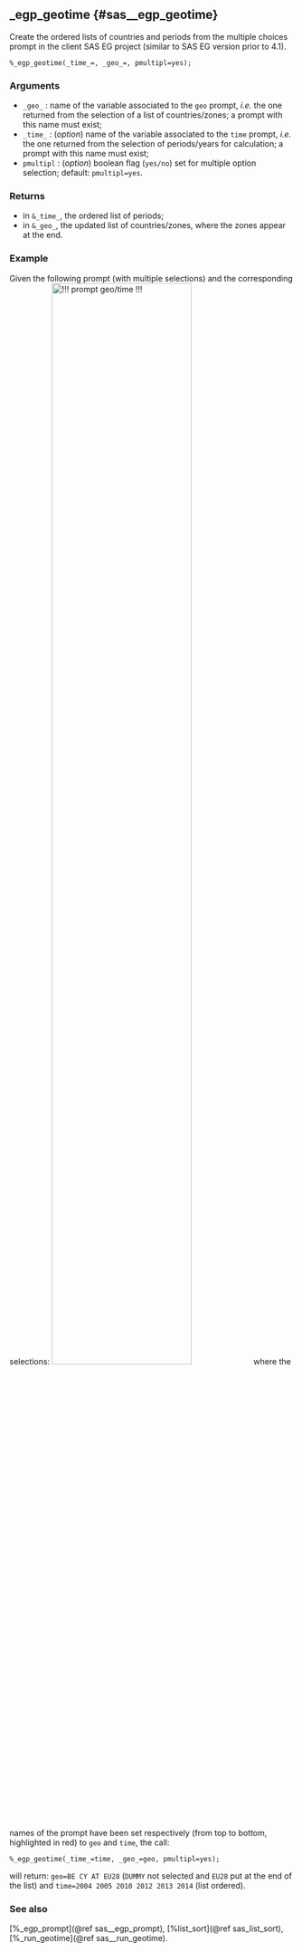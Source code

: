 ## _egp_geotime {#sas__egp_geotime}
Create the ordered lists of countries and periods from the multiple choices prompt in the client 
SAS EG project (similar to SAS EG version prior to 4.1).

	%_egp_geotime(_time_=, _geo_=, pmultipl=yes);

### Arguments
* `_geo_` : name of the variable associated to the `geo` prompt, _i.e._ the one returned
	from the selection of a list of countries/zones; a prompt with this name must exist;                                             
* `_time_` : (_option_) name of the variable associated to the `time` prompt, _i.e._ the 
	one returned from the selection of periods/years for calculation; a prompt with this 
	name must exist;
* `pmultipl` : (_option_) boolean flag (`yes/no`) set for multiple option selection; default:
	`pmultipl=yes`.

### Returns
* in `&_time_`, the ordered list of periods;
* in `&_geo_`, the updated list of countries/zones, where the zones appear at the end.                                                             

### Example
Given the following prompt (with multiple selections) and the corresponding selections:
<img src="../../dox/img/_egp_geotime.png" width="70%" alt="!!! prompt geo/time !!!">
where the names of the prompt have been set respectively (from top to bottom, highlighted in red) 
to `geo` and `time`, the call:

	%_egp_geotime(_time_=time, _geo_=geo, pmultipl=yes);

will return: `geo=BE CY AT EU28` (`DUMMY` not selected and `EU28` put at the end of the list)
and `time=2004 2005 2010 2012 2013 2014` (list ordered).

### See also
[%_egp_prompt](@ref sas__egp_prompt), [%list_sort](@ref sas_list_sort),
[%_run_geotime](@ref sas__run_geotime).
